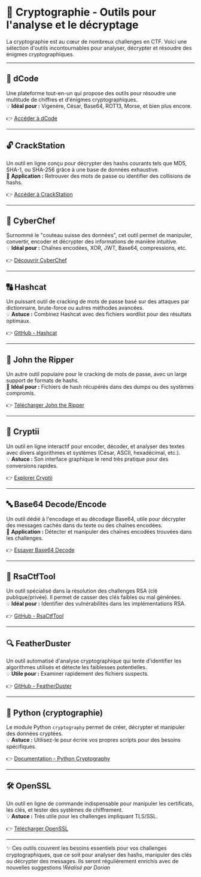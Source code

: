 # 🔑 Cryptographie - Outils pour l'analyse et le décryptage

La cryptographie est au cœur de nombreux challenges en CTF. Voici une sélection d'outils incontournables pour analyser, décrypter et résoudre des énigmes cryptographiques.

---

## 🧮 dCode
Une plateforme tout-en-un qui propose des outils pour résoudre une multitude de chiffres et d'énigmes cryptographiques.  
💡 **Idéal pour :** Vigenère, César, Base64, ROT13, Morse, et bien plus encore.

👉 [Accéder à dCode](https://www.dcode.fr/)

---

## 🔓 CrackStation
Un outil en ligne conçu pour décrypter des hashs courants tels que MD5, SHA-1, ou SHA-256 grâce à une base de données exhaustive.  
🔑 **Application :** Retrouver des mots de passe ou identifier des collisions de hashs.

👉 [Accéder à CrackStation](https://crackstation.net/)

---

## 🧊 CyberChef
Surnommé le "couteau suisse des données", cet outil permet de manipuler, convertir, encoder et décrypter des informations de manière intuitive.  
💡 **Idéal pour :** Chaînes encodées, XOR, JWT, Base64, compressions, etc.

👉 [Découvrir CyberChef](https://gchq.github.io/CyberChef/)

---

## 🔠 Hashcat
Un puissant outil de cracking de mots de passe basé sur des attaques par dictionnaire, brute-force ou autres méthodes avancées.  
💡 **Astuce :** Combinez Hashcat avec des fichiers wordlist pour des résultats optimaux.

👉 [GitHub - Hashcat](https://github.com/hashcat/hashcat)

---

## 🧷 John the Ripper
Un autre outil populaire pour le cracking de mots de passe, avec un large support de formats de hashs.  
🔑 **Idéal pour :** Fichiers de hash récupérés dans des dumps ou des systèmes compromis.

👉 [Télécharger John the Ripper](https://www.openwall.com/john/)

---

## 🏹 Cryptii
Un outil en ligne interactif pour encoder, décoder, et analyser des textes avec divers algorithmes et systèmes (César, ASCII, hexadécimal, etc.).  
💡 **Astuce :** Son interface graphique le rend très pratique pour des conversions rapides.

👉 [Explorer Cryptii](https://cryptii.com/)

---

## 🔤 Base64 Decode/Encode
Un outil dédié à l'encodage et au décodage Base64, utile pour décrypter des messages cachés dans du texte ou des chaînes encodées.  
🔑 **Application :** Détecter et manipuler des chaînes encodées trouvées dans les challenges.

👉 [Essayer Base64 Decode](https://www.base64decode.org/)

---

## 📖 RsaCtfTool
Un outil spécialisé dans la résolution des challenges RSA (clé publique/privée). Il permet de casser des clés faibles ou mal générées.  
💡 **Idéal pour :** Identifier des vulnérabilités dans les implémentations RSA.

👉 [GitHub - RsaCtfTool](https://github.com/Ganapati/RsaCtfTool)

---

## 🔍 FeatherDuster
Un outil automatisé d'analyse cryptographique qui tente d'identifier les algorithmes utilisés et détecte les faiblesses potentielles.  
💡 **Utile pour :** Examiner rapidement des fichiers suspects.

👉 [GitHub - FeatherDuster](https://github.com/nccgroup/featherduster)

---

## 🧩 Python (cryptographie)
Le module Python `cryptography` permet de créer, décrypter et manipuler des données cryptées.  
💡 **Astuce :** Utilisez-le pour écrire vos propres scripts pour des besoins spécifiques.

👉 [Documentation - Python Cryptography](https://cryptography.io/en/latest/)

---

## 🛠️ OpenSSL
Un outil en ligne de commande indispensable pour manipuler les certificats, les clés, et tester des systèmes de chiffrement.  
💡 **Astuce :** Très utile pour les challenges impliquant TLS/SSL.

👉 [Télécharger OpenSSL](https://www.openssl.org/)

---

✨ Ces outils couvrent les besoins essentiels pour vos challenges cryptographiques, que ce soit pour analyser des hashs, manipuler des clés ou décrypter des messages. Ils seront régulièrement enrichis avec de nouvelles suggestions !*Réalisé par Dorian*

